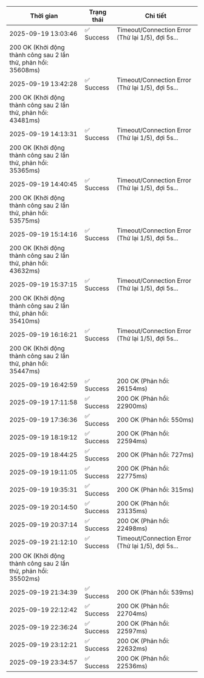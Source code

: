 | Thời gian | Trạng thái | Chi tiết |
|---|---|---|
| 2025-09-19 13:03:46 | ✅ Success | Timeout/Connection Error (Thử lại 1/5), đợi 5s...
200 OK (Khởi động thành công sau 2 lần thử, phản hồi: 35608ms) |
| 2025-09-19 13:42:28 | ✅ Success | Timeout/Connection Error (Thử lại 1/5), đợi 5s...
200 OK (Khởi động thành công sau 2 lần thử, phản hồi: 43481ms) |
| 2025-09-19 14:13:31 | ✅ Success | Timeout/Connection Error (Thử lại 1/5), đợi 5s...
200 OK (Khởi động thành công sau 2 lần thử, phản hồi: 35365ms) |
| 2025-09-19 14:40:45 | ✅ Success | Timeout/Connection Error (Thử lại 1/5), đợi 5s...
200 OK (Khởi động thành công sau 2 lần thử, phản hồi: 53575ms) |
| 2025-09-19 15:14:16 | ✅ Success | Timeout/Connection Error (Thử lại 1/5), đợi 5s...
200 OK (Khởi động thành công sau 2 lần thử, phản hồi: 43632ms) |
| 2025-09-19 15:37:15 | ✅ Success | Timeout/Connection Error (Thử lại 1/5), đợi 5s...
200 OK (Khởi động thành công sau 2 lần thử, phản hồi: 35410ms) |
| 2025-09-19 16:16:21 | ✅ Success | Timeout/Connection Error (Thử lại 1/5), đợi 5s...
200 OK (Khởi động thành công sau 2 lần thử, phản hồi: 35447ms) |
| 2025-09-19 16:42:59 | ✅ Success | 200 OK (Phản hồi: 26154ms) |
| 2025-09-19 17:11:58 | ✅ Success | 200 OK (Phản hồi: 22900ms) |
| 2025-09-19 17:36:36 | ✅ Success | 200 OK (Phản hồi: 550ms) |
| 2025-09-19 18:19:12 | ✅ Success | 200 OK (Phản hồi: 22594ms) |
| 2025-09-19 18:44:25 | ✅ Success | 200 OK (Phản hồi: 727ms) |
| 2025-09-19 19:11:05 | ✅ Success | 200 OK (Phản hồi: 22775ms) |
| 2025-09-19 19:35:31 | ✅ Success | 200 OK (Phản hồi: 315ms) |
| 2025-09-19 20:14:50 | ✅ Success | 200 OK (Phản hồi: 23135ms) |
| 2025-09-19 20:37:14 | ✅ Success | 200 OK (Phản hồi: 22498ms) |
| 2025-09-19 21:12:10 | ✅ Success | Timeout/Connection Error (Thử lại 1/5), đợi 5s...
200 OK (Khởi động thành công sau 2 lần thử, phản hồi: 35502ms) |
| 2025-09-19 21:34:39 | ✅ Success | 200 OK (Phản hồi: 539ms) |
| 2025-09-19 22:12:42 | ✅ Success | 200 OK (Phản hồi: 22704ms) |
| 2025-09-19 22:36:24 | ✅ Success | 200 OK (Phản hồi: 22597ms) |
| 2025-09-19 23:12:21 | ✅ Success | 200 OK (Phản hồi: 22632ms) |
| 2025-09-19 23:34:57 | ✅ Success | 200 OK (Phản hồi: 22536ms) |
